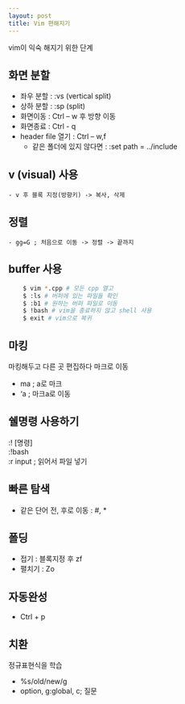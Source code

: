 ```yaml
---
layout: post
title: Vim 편해지기
---
```


vim이 익숙 해지기 위한 단계  
## 화면 분할  
- 좌우 분할 : :vs (vertical split)  
- 상하 분할 : :sp (split)  
- 화면이동 : Ctrl – w 후 방향 이동  
- 화면종료 : Ctrl - q  
- header file 열기 : Ctrl – w,f  
	- 같은 폴더에 있지 않다면 : :set path = ../include  

## v (visual) 사용  
	- v 후 블록 지정(방향키) -> 복사, 삭제  

## 정렬  
	- gg=G ; 처음으로 이동 -> 정렬 -> 끝까지  

## buffer 사용  
```sh 
	$ vim *.cpp # 모든 cpp 열고  
	$ :ls # 버퍼에 있는 파일들 확인  
	$ :b1 # 원하는 버퍼 파일로 이동  
	$ !bash # vim을 종료하지 않고 shell 사용  
	$ exit # vim으로 복귀  
```
## 마킹  
마킹해두고 다른 곳 편집하다 마크로 이동  
- ma ; a로 마크  
- ‘a ; 마크a로 이동  

## 쉘명령 사용하기  
:! [명령]  
:!bash  
:r input ; 읽어서 파일 넣기  

## 빠른 탐색  
- 같은 단어 전, 후로 이동 : #, *  

## 폴딩  
- 접기 : 블록지정 후 zf  
- 펼치기 : Zo  

## 자동완성  
- Ctrl + p  

## 치환  
정규표현식을 학습  
- %s/old/new/g  
- option, g:global, c; 질문  
